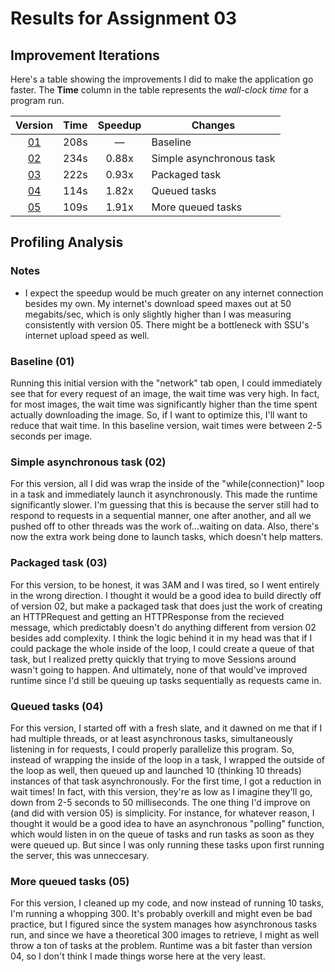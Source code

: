 # Results for Assignment 03

## Improvement Iterations

Here's a table showing the improvements I did to make the application go faster.  The **Time** column in the table represents the _wall-clock time_ for a program run.

| Version | Time | Speedup | Changes |
| :-----: | ---- | :-----: | ------- |
| [01](lychrel0.cpp) | 208s | &mdash; | Baseline |
| [02](lychrel0.cpp) | 234s | 0.88x | Simple asynchronous task |
| [03](lychrel1.cpp) | 222s | 0.93x | Packaged task |
| [04](lychrel1.cpp) | 114s | 1.82x | Queued tasks |
| [05](lychrel2.cpp) | 109s | 1.91x | More queued tasks |


## Profiling Analysis

### Notes
- I expect the speedup would be much greater on any internet connection besides my own. My internet's download speed maxes out at 50 megabits/sec, which is only slightly higher than I was measuring consistently with version 05. There might be a bottleneck with SSU's internet upload speed as well.

### Baseline (01)
Running this initial version with the "network" tab open, I could immediately see that for every request of an image, the wait time was very high. In fact, for most images, the wait time was significantly higher than the time spent actually downloading the image. So, if I want to optimize this, I'll want to reduce that wait time. In this baseline version, wait times were between 2-5 seconds per image.

### Simple asynchronous task (02)
For this version, all I did was wrap the inside of the "while(connection)" loop in a task and immediately launch it asynchronously. This made the runtime significantly slower. I'm guessing that this is because the server still had to respond to requests in a sequential manner, one after another, and all we pushed off to other threads was the work of...waiting on data. Also, there's now the extra work being done to launch tasks, which doesn't help matters.

### Packaged task (03)
For this version, to be honest, it was 3AM and I was tired, so I went entirely in the wrong direction. I thought it would be a good idea to build directly off of version 02, but make a packaged task that does just the work of creating an HTTPRequest and getting an HTTPResponse from the recieved message, which predictably doesn't do anything different from version 02 besides add complexity. I think the logic behind it in my head was that if I could package the whole inside of the loop, I could create a queue of that task, but I realized pretty quickly that trying to move Sessions around wasn't going to happen. And ultimately, none of that would've improved runtime since I'd still be queuing up tasks sequentially as requests came in. 

### Queued tasks (04)
For this version, I started off with a fresh slate, and it dawned on me that if I had multiple threads, or at least asynchronous tasks, simultaneously listening in for requests, I could properly parallelize this program. So, instead of wrapping the inside of the loop in a task, I wrapped the outside of the loop as well, then queued up and launched 10 (thinking 10 threads) instances of that task asynchronously. For the first time, I got a reduction in wait times! In fact, with this version, they're as low as I imagine they'll go, down from 2-5 seconds to 50 milliseconds. The one thing I'd improve on (and did with version 05) is simplicity. For instance, for whatever reason, I thought it would be a good idea to have an asynchronous "polling" function, which would listen in on the queue of tasks and run tasks as soon as they were queued up. But since I was only running these tasks upon first running the server, this was unneccesary.

### More queued tasks (05)
For this version, I cleaned up my code, and now instead of running 10 tasks, I'm running a whopping 300. It's probably overkill and might even be bad practice, but I figured since the system manages how asynchronous tasks run, and since we have a theoretical 300 images to retrieve, I might as well throw a ton of tasks at the problem. Runtime was a bit faster than version 04, so I don't think I made things worse here at the very least.
